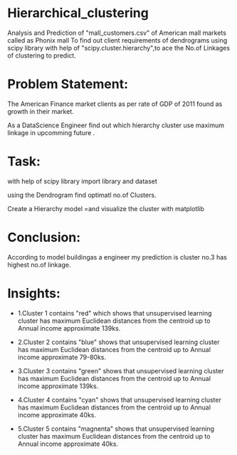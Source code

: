 # Hierarchical_clustering
Analysis and Prediction of "mall_customers.csv" of American mall markets called as Phonix mall To find out client requirements of dendrograms using scipy library with help of "scipy.cluster.hierarchy",to ace the No.of Linkages of clustering to predict.
# Problem Statement:
The American Finance market clients as per rate of GDP of 2011 found as growth in their market.

As a DataScience Engineer find out which hierarchy cluster use maximum linkage in upcomming future .
# Task:
with help of scipy library import library and dataset

using the Dendrogram find optimatl no.of Clusters.

Create a Hierarchy model =and visualize the cluster with matplotlib

# Conclusion:
According to model buildingas a engineer my prediction is cluster no.3 has highest no.of linkage.

# Insights:
- 1.Cluster 1 contains "red" which shows that unsupervised learning cluster has maximum Euclidean distances from the centroid up to Annual income approximate 139ks.

- 2.Cluster 2 contains "blue" shows that unsupervised learning cluster has maximum Euclidean distances from the centroid up to Annual income approximate 79-80ks.

- 3.Cluster 3 contains "green" shows that unsupervised learning cluster has maximum Euclidean distances from the centroid up to Annual income approximate 139ks.

- 4.Cluster 4 contains "cyan" shows that unsupervised learning cluster has maximum Euclidean distances from the centroid up to Annual income approximate 40ks.

- 5.Cluster 5 contains "magnenta" shows that unsupervised learning cluster has maximum Euclidean distances from the centroid up to Annual income approximate 40ks.
